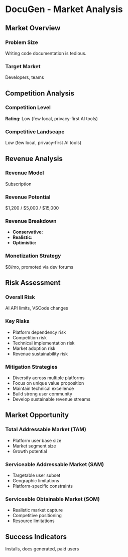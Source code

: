 # DocuGen - Market Analysis

## Market Overview

### Problem Size
Writing code documentation is tedious.

### Target Market
Developers, teams

## Competition Analysis

### Competition Level
**Rating:** Low (few local, privacy-first AI tools)

### Competitive Landscape
Low (few local, privacy-first AI tools)

## Revenue Analysis

### Revenue Model
Subscription

### Revenue Potential
$1,200 / $5,000 / $15,000

### Revenue Breakdown
- **Conservative:** 
- **Realistic:** 
- **Optimistic:** 

### Monetization Strategy
$8/mo, promoted via dev forums

## Risk Assessment

### Overall Risk
AI API limits, VSCode changes

### Key Risks
- Platform dependency risk
- Competition risk
- Technical implementation risk
- Market adoption risk
- Revenue sustainability risk

### Mitigation Strategies
- Diversify across multiple platforms
- Focus on unique value proposition
- Maintain technical excellence
- Build strong user community
- Develop sustainable revenue streams

## Market Opportunity

### Total Addressable Market (TAM)
- Platform user base size
- Market segment size
- Growth potential

### Serviceable Addressable Market (SAM)
- Targetable user subset
- Geographic limitations
- Platform-specific constraints

### Serviceable Obtainable Market (SOM)
- Realistic market capture
- Competitive positioning
- Resource limitations

## Success Indicators
Installs, docs generated, paid users
